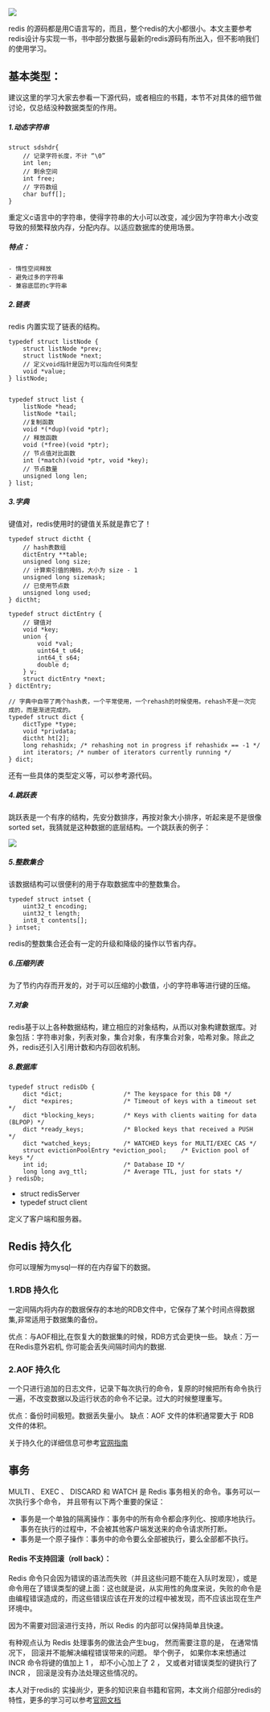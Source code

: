 ![](https://upload-images.jianshu.io/upload_images/13390267-de07d87926200191.png?imageMogr2/auto-orient/strip%7CimageView2/2/w/1240)

redis 的源码都是用C语言写的，而且，整个redis的大小都很小。本文主要参考redis设计与实现一书，书中部分数据与最新的redis源码有所出入，但不影响我们的使用学习。

## 基本类型：

建议这里的学习大家去参看一下源代码，或者相应的书籍，本节不对具体的细节做讨论，仅总结没种数据类型的作用。

##### 1.动态字符串

	struct sdshdr{
		// 记录字符长度，不计 “\0”
		int len;
		// 剩余空间
		int free;
		// 字符数组
		char buff[];
	}

重定义c语言中的字符串，使得字符串的大小可以改变，减少因为字符串大小改变导致的频繁释放内存，分配内存。以适应数据库的使用场景。
##### 特点：
	- 惰性空间释放
	- 避免过多的字符串
	- 兼容底层的c字符串

##### 2.链表
redis 内置实现了链表的结构。

	typedef struct listNode {
	    struct listNode *prev;
	    struct listNode *next;
	    // 定义void指针是因为可以指向任何类型
	    void *value;
	} listNode;
	
	
	typedef struct list {
	    listNode *head;
	    listNode *tail;
	    //复制函数
	    void *(*dup)(void *ptr);
	    // 释放函数
	    void (*free)(void *ptr);
	    // 节点值对比函数
	    int (*match)(void *ptr, void *key);
	    // 节点数量
	    unsigned long len;
	} list;
 
##### 3.字典

键值对，redis使用时的键值关系就是靠它了！

	typedef struct dictht {
		// hash表数组
	    dictEntry **table;
	    unsigned long size;
	    // 计算索引值的掩码，大小为 size - 1
	    unsigned long sizemask;
	    // 已使用节点数
	    unsigned long used;
	} dictht;
	
	typedef struct dictEntry {
		// 键值对
    	void *key;
	    union {
	        void *val;
	        uint64_t u64;
	        int64_t s64;
	        double d;
	    } v;
	    struct dictEntry *next;
	} dictEntry;
	
	// 字典中自带了两个hash表，一个平常使用，一个rehash的时候使用。rehash不是一次完成的，而是渐进完成的。
	typedef struct dict {
	    dictType *type;
	    void *privdata;
	    dictht ht[2];
	    long rehashidx; /* rehashing not in progress if rehashidx == -1 */
	    int iterators; /* number of iterators currently running */
	} dict;
	
还有一些具体的类型定义等，可以参考源代码。

##### 4.跳跃表
跳跃表是一个有序的结构，先安分数排序，再按对象大小排序，听起来是不是很像sorted set，我猜就是这种数据的底层结构。一个跳跃表的例子：

![](https://upload-images.jianshu.io/upload_images/13390267-f40e1e9182864b04.png?imageMogr2/auto-orient/strip%7CimageView2/2/w/1240)

##### 5.整数集合
该数据结构可以很便利的用于存取数据库中的整数集合。

	typedef struct intset {
	    uint32_t encoding;
	    uint32_t length;
	    int8_t contents[];
	} intset;
	
redis的整数集合还会有一定的升级和降级的操作以节省内存。

##### 6.压缩列表
为了节约内存而开发的，对于可以压缩的小数值，小的字符串等进行键的压缩。

##### 7.对象
redis基于以上各种数据结构，建立相应的对象结构，从而以对象构建数据库。对象包括：字符串对象，列表对象，集合对象，有序集合对象，哈希对象。除此之外，redis还引入引用计数和内存回收机制。

##### 8.数据库

	typedef struct redisDb {
	    dict *dict;                 /* The keyspace for this DB */
	    dict *expires;              /* Timeout of keys with a timeout set */
	    dict *blocking_keys;        /* Keys with clients waiting for data (BLPOP) */
	    dict *ready_keys;           /* Blocked keys that received a PUSH */
	    dict *watched_keys;         /* WATCHED keys for MULTI/EXEC CAS */
	    struct evictionPoolEntry *eviction_pool;    /* Eviction pool of keys */
	    int id;                     /* Database ID */
	    long long avg_ttl;          /* Average TTL, just for stats */
	} redisDb;

- struct redisServer 
- typedef struct client

定义了客户端和服务器。

## Redis 持久化
你可以理解为mysql一样的在内存留下的数据。

### 1.RDB 持久化
一定间隔内将内存的数据保存的本地的RDB文件中，它保存了某个时间点得数据集,非常适用于数据集的备份。

优点：与AOF相比,在恢复大的数据集的时候，RDB方式会更快一些。
缺点：万一在Redis意外宕机, 你可能会丢失间隔时间内的数据.

### 2.AOF 持久化
一个只进行追加的日志文件，记录下每次执行的命令，复原的时候把所有命令执行一遍，不改变数据以及运行状态的命令不记录。过大的时候整理重写。

优点：备份时间极短。数据丢失量小。
缺点：AOF 文件的体积通常要大于 RDB 文件的体积。

关于持久化的详细信息可参考[官网指南](http://www.redis.cn/topics/persistence.html)


## 事务
MULTI 、 EXEC 、 DISCARD 和 WATCH 是 Redis 事务相关的命令。事务可以一次执行多个命令， 并且带有以下两个重要的保证：

- 事务是一个单独的隔离操作：事务中的所有命令都会序列化、按顺序地执行。事务在执行的过程中，不会被其他客户端发送来的命令请求所打断。
- 事务是一个原子操作：事务中的命令要么全部被执行，要么全部都不执行。


#### Redis 不支持回滚（roll back）：

Redis 命令只会因为错误的语法而失败（并且这些问题不能在入队时发现），或是命令用在了错误类型的键上面：这也就是说，从实用性的角度来说，失败的命令是由编程错误造成的，而这些错误应该在开发的过程中被发现，而不应该出现在生产环境中。

因为不需要对回滚进行支持，所以 Redis 的内部可以保持简单且快速。

有种观点认为 Redis 处理事务的做法会产生bug， 然而需要注意的是， 在通常情况下， 回滚并不能解决编程错误带来的问题。 举个例子， 如果你本来想通过 INCR 命令将键的值加上 1 ， 却不小心加上了 2 ， 又或者对错误类型的键执行了INCR ， 回滚是没有办法处理这些情况的。

本人对于redis的 实操尚少，更多的知识来自书籍和官网，本文尚介绍部分redis的特性，更多的学习可以参考[官网文档](http://www.redis.cn/documentation.html)

